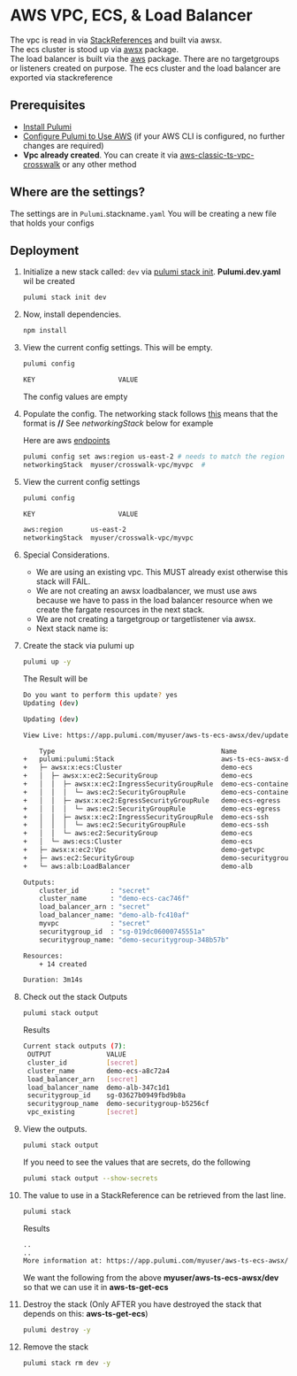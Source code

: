 
# AWS VPC, ECS, & Load Balancer

The vpc is read in via [StackReferences](https://www.pulumi.com/docs/intro/concepts/stack/#stackreferences) and built via awsx.  
The ecs cluster is stood up via [awsx](https://www.pulumi.com/docs/reference/pkg/nodejs/pulumi/awsx/ecs/) package.  
The load balancer is built via the [aws](https://www.pulumi.com/docs/reference/pkg/aws/applicationloadbalancing/) package.  There are no targetgroups or listeners created on purpose.
The ecs cluster and the load balancer are exported via stackreference

## Prerequisites

* [Install Pulumi](https://www.pulumi.com/docs/get-started/install/)
* [Configure Pulumi to Use AWS](https://www.pulumi.com/docs/intro/cloud-providers/aws/setup/) (if your AWS CLI is configured, no further changes are required)
* **Vpc already created**.  You can create it via [aws-classic-ts-vpc-crosswalk](https://github.com/tusharshahrs/pulumi-home/tree/main/aws-classic-ts-vpc-crosswalk) or any other method

## Where are the settings?
 The settings are in `Pulumi`.stackname`.yaml`
 You will be creating a new file that holds your configs

## Deployment

1. Initialize a new stack called: `dev` via [pulumi stack init](https://www.pulumi.com/docs/reference/cli/pulumi_stack_init/).  **Pulumi.dev.yaml** wil be created
      ```bash
      pulumi stack init dev
      ```
1. Now, install dependencies.

   ```bash
   npm install
   ```

1. View the current config settings. This will be empty.
   ```bash
   pulumi config
   ```

   ```bash
   KEY                     VALUE
   ```
   The config values are empty

1. Populate the config.  The networking stack follows [this](https://www.pulumi.com/docs/intro/concepts/stack/#stackreferences)
   means that the format is **<organization>/<project>/<stack>** See *networkingStack* below for example

   Here are aws [endpoints](https://docs.aws.amazon.com/general/latest/gr/rande.html)

    ```bash
    pulumi config set aws:region us-east-2 # needs to match the region where the vpc is stood up.
    networkingStack  myuser/crosswalk-vpc/myvpc  #
    ```

1. View the current config settings
    ```bash
    pulumi config
    ```

    ```bash
    KEY                     VALUE

    aws:region       us-east-2
    networkingStack  myuser/crosswalk-vpc/myvpc
    ```

1. Special Considerations.  
   - We are using an existing vpc.  This MUST already exist otherwise this stack will FAIL.
   - We are not creating an awsx loadbalancer, we must use aws because we have to pass in the load balancer resource when we create the fargate resources in the next stack.
   - We are not creating a targetgroup or targetlistener via awsx.  
   - Next stack name is:  

1. Create the stack via pulumi up
    ```bash
    pulumi up -y
    ```

    The Result will be
    ```bash
    Do you want to perform this update? yes
    Updating (dev)

    Updating (dev)

    View Live: https://app.pulumi.com/myuser/aws-ts-ecs-awsx/dev/updates/22

        Type                                          Name                 Status      
    +   pulumi:pulumi:Stack                           aws-ts-ecs-awsx-dev  created     
    +   ├─ awsx:x:ecs:Cluster                         demo-ecs             created     
    +   │  ├─ awsx:x:ec2:SecurityGroup                demo-ecs             created     
    +   │  │  ├─ awsx:x:ec2:IngressSecurityGroupRule  demo-ecs-containers  created     
    +   │  │  │  └─ aws:ec2:SecurityGroupRule         demo-ecs-containers  created     
    +   │  │  ├─ awsx:x:ec2:EgressSecurityGroupRule   demo-ecs-egress      created     
    +   │  │  │  └─ aws:ec2:SecurityGroupRule         demo-ecs-egress      created     
    +   │  │  ├─ awsx:x:ec2:IngressSecurityGroupRule  demo-ecs-ssh         created     
    +   │  │  │  └─ aws:ec2:SecurityGroupRule         demo-ecs-ssh         created     
    +   │  │  └─ aws:ec2:SecurityGroup                demo-ecs             created     
    +   │  └─ aws:ecs:Cluster                         demo-ecs             created     
    +   ├─ awsx:x:ec2:Vpc                             demo-getvpc          created     
    +   ├─ aws:ec2:SecurityGroup                      demo-securitygroup   created     
    +   └─ aws:alb:LoadBalancer                       demo-alb             created     
    
    Outputs:
        cluster_id        : "secret"
        cluster_name      : "demo-ecs-cac746f"
        load_balancer_arn : "secret"
        load_balancer_name: "demo-alb-fc410af"
        myvpc             : "secret" 
        securitygroup_id  : "sg-019dc06000745551a"
        securitygroup_name: "demo-securitygroup-348b57b"

    Resources:
        + 14 created

    Duration: 3m14s

1. Check out the stack Outputs
   ```bash
   pulumi stack output
   ```

   Results
   ```bash
   Current stack outputs (7):
    OUTPUT              VALUE
    cluster_id          [secret]
    cluster_name        demo-ecs-a8c72a4
    load_balancer_arn   [secret]
    load_balancer_name  demo-alb-347c1d1
    securitygroup_id    sg-03627b0949fbd9b8a
    securitygroup_name  demo-securitygroup-b5256cf
    vpc_existing        [secret]
   ```

1. View the outputs.
   ```bash
   pulumi stack output
   ```

   If you need to see the values that are secrets, do the following
   ```bash
   pulumi stack output --show-secrets
   ```

1. The value to use in a StackReference can be retrieved from the last line.
   ```bash
   pulumi stack
   ```

   Results
   ```bash
   ..
   ..
   More information at: https://app.pulumi.com/myuser/aws-ts-ecs-awsx/dev
   ```
   We want the following from the above
   **myuser/aws-ts-ecs-awsx/dev**
   so that we can use it in **aws-ts-get-ecs**

1. Destroy the stack (Only AFTER you have destroyed the stack that depends on this:  **aws-ts-get-ecs**)
   ```bash
   pulumi destroy -y
   ```

1. Remove the stack
   ```bash
   pulumi stack rm dev -y
   ```
